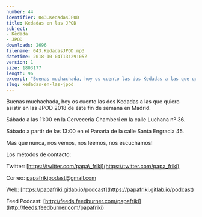 ```yaml
---
number: 44
identifier: 043.KedadasJPOD
title: Kedadas en las JPOD
subject:
- Kedada
- JPOD
downloads: 2696
filename: 043.KedadasJPOD.mp3
datetime: 2018-10-04T13:29:05Z
version: 1
size: 1803177
length: 96
excerpt: "Buenas muchachada, hoy os cuento las dos Kedadas a las que quiero asistir en las JPOD 2018 de éste fin de semana en Madrid.  \n\nSábado a las 11:00 en la Cerveceria Chamberí en la calle Luchana nº 36.\n\nSábado a partir de las 13:00 en el Panaria de la calle Santa Engracia 45."
slug: kedadas-en-las-jpod
---
```

Buenas muchachada, hoy os cuento las dos Kedadas a las que quiero asistir en las JPOD 2018 de éste fin de semana en Madrid.

Sábado a las 11:00 en la Cerveceria Chamberí en la calle Luchana nº 36.

Sábado a partir de las 13:00 en el Panaria de la calle Santa Engracia 45.

Mas que nunca, nos vemos, nos leemos, nos escuchamos!

Los métodos de contacto:

Twitter: [https://twitter.com/papa\_friki](https://twitter.com/papa_friki)

Correo: [papafrikipodast@gmail.com](https://archive.org/details/papafrikipodast@gmail.com)

Web: [https://papafriki.gitlab.io/podcast](https://papafriki.gitlab.io/podcast)

Feed Podcast: [http://feeds.feedburner.com/papafriki](http://feeds.feedburner.com/papafriki)